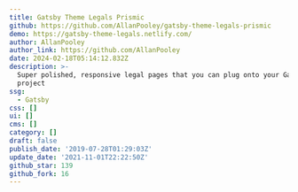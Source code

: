 ```yaml
---
title: Gatsby Theme Legals Prismic
github: https://github.com/AllanPooley/gatsby-theme-legals-prismic
demo: https://gatsby-theme-legals.netlify.com/
author: AllanPooley
author_link: https://github.com/AllanPooley
date: 2024-02-18T05:14:12.832Z
description: >-
  Super polished, responsive legal pages that you can plug onto your Gatsby
  project
ssg:
  - Gatsby
css: []
ui: []
cms: []
category: []
draft: false
publish_date: '2019-07-28T01:29:03Z'
update_date: '2021-11-01T22:22:50Z'
github_star: 139
github_fork: 16
---
```

